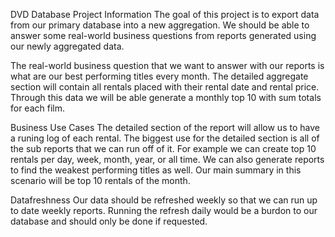 DVD Database
Project Information
The goal of this project is to export data from our primary database into a new aggregation. We should be able to answer some real-world business questions from reports generated using our newly aggregated data.

The real-world business question that we want to answer with our reports is what are our best performing titles every month. The detailed aggregate section will contain all rentals placed with their rental date and rental price. Through this data we will be able generate a monthly top 10 with sum totals for each film.

Business Use Cases
The detailed section of the report will allow us to have a runing log of each rental. The biggest use for the detailed section is all of the sub reports that we can run off of it. For example we can create top 10 rentals per day, week, month, year, or all time. We can also generate reports to find the weakest performing titles as well. Our main summary in this scenario will be top 10 rentals of the month.

Datafreshness
Our data should be refreshed weekly so that we can run up to date weekly reports. Running the refresh daily would be a burdon to our database and should only be done if requested.
